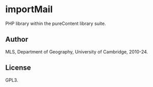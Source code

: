 # importMail

PHP library within the pureContent library suite.


## Author

MLS, Department of Geography, University of Cambridge, 2010-24.


## License

GPL3.